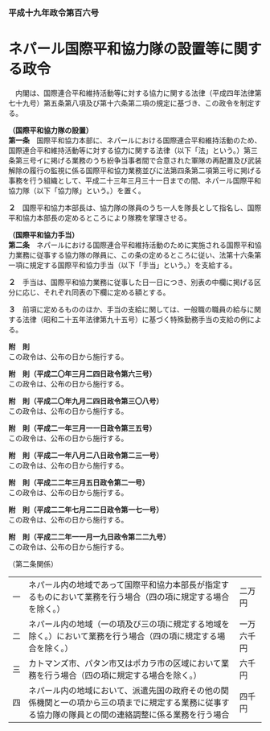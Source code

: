 ### 平成十九年政令第百六号  
# ネパール国際平和協力隊の設置等に関する政令  
　内閣は、国際連合平和維持活動等に対する協力に関する法律（平成四年法律第七十九号）第五条第八項及び第十六条第二項の規定に基づき、この政令を制定する。  
  
**（国際平和協力隊の設置）**  
**第一条**　国際平和協力本部に、ネパールにおける国際連合平和維持活動のため、国際連合平和維持活動等に対する協力に関する法律（以下「法」という。）第三条第三号イに掲げる業務のうち紛争当事者間で合意された軍隊の再配置及び武装解除の履行の監視に係る国際平和協力業務並びに法第四条第二項第三号に掲げる事務を行う組織として、平成二十三年三月三十一日までの間、ネパール国際平和協力隊（以下「協力隊」という。）を置く。  
  
**２**　国際平和協力本部長は、協力隊の隊員のうち一人を隊長として指名し、国際平和協力本部長の定めるところにより隊務を掌理させる。  
  
**（国際平和協力手当）**  
**第二条**　ネパールにおける国際連合平和維持活動のために実施される国際平和協力業務に従事する協力隊の隊員に、この条の定めるところに従い、法第十六条第一項に規定する国際平和協力手当（以下「手当」という。）を支給する。  
  
**２**　手当は、国際平和協力業務に従事した日一日につき、別表の中欄に掲げる区分に応じ、それぞれ同表の下欄に定める額とする。  
  
**３**　前項に定めるもののほか、手当の支給に関しては、一般職の職員の給与に関する法律（昭和二十五年法律第九十五号）に基づく特殊勤務手当の支給の例による。  
  
**附　則**  
この政令は、公布の日から施行する。  
  
**附　則（平成二〇年三月二四日政令第六三号）**  
この政令は、公布の日から施行する。  
  
**附　則（平成二〇年九月二四日政令第三〇八号）**  
この政令は、公布の日から施行する。  
  
**附　則（平成二一年三月一一日政令第三五号）**  
この政令は、公布の日から施行する。  
  
**附　則（平成二一年八月二八日政令第二三一号）**  
この政令は、公布の日から施行する。  
  
**附　則（平成二二年三月五日政令第二一号）**  
この政令は、公布の日から施行する。  
  
**附　則（平成二二年七月二二日政令第一七一号）**  
この政令は、公布の日から施行する。  
  
**附　則（平成二二年一一月一九日政令第二二九号）**  
この政令は、公布の日から施行する。  
  
（第二条関係）  

||||  
| --- | --- | --- |  
|一|ネパール内の地域であって国際平和協力本部長が指定するものにおいて業務を行う場合（四の項に規定する場合を除く。）|二万円|  
|二|ネパール内の地域（一の項及び三の項に規定する地域を除く。）において業務を行う場合（四の項に規定する場合を除く。）|一万六千円|  
|三|カトマンズ市、パタン市又はポカラ市の区域において業務を行う場合（四の項に規定する場合を除く。）|六千円|  
|四|ネパール内の地域において、派遣先国の政府その他の関係機関と一の項から三の項までに規定する業務に従事する協力隊の隊員との間の連絡調整に係る業務を行う場合|四千円|  
  
